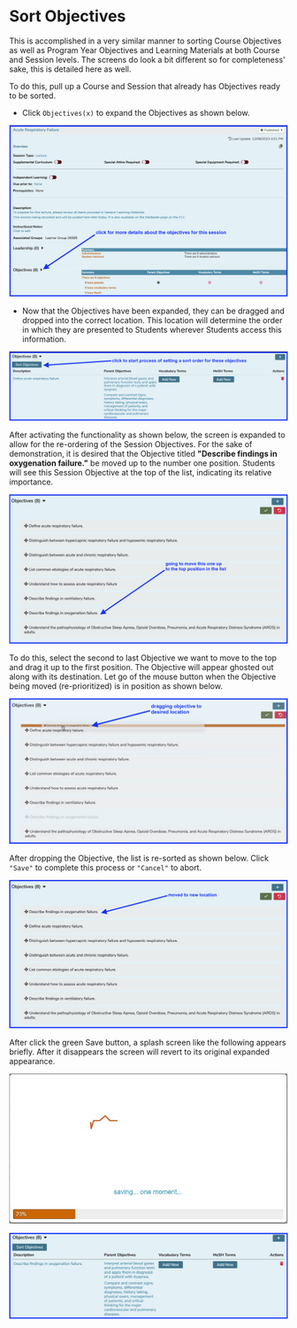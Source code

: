 # Sort Objectives

This is accomplished in a very similar manner to sorting Course Objectives as well as Program Year Objectives and Learning Materials at both Course and Session levels. The screens do look a bit different so for completeness' sake, this is detailed here as well.

To do this, pull up a Course and Session that already has Objectives ready to be sorted.

* Click `Objectives(x)` to expand the Objectives as shown below.

![Expand the list](../../images/sort_session_objectives/click_for_details.png)

* Now that the Objectives have been expanded, they can be dragged and dropped into the correct location. This location will determine the order in which they are presented to Students wherever Students access this information.

![Click to activate Sort functionality](../../images/sort_session_objectives/click_to_sort.png)

After activating the functionality as shown below, the screen is expanded to allow for the re-ordering of the Session Objectives. For the sake of demonstration, it is desired that the Objective titled **"Describe findings in oxygenation failure."** be moved up to the number one position. Students will see this Session Objective at the top of the list, indicating its relative importance.

![list displayed](../../images/sort_session_objectives/list_displayed.png)

To do this, select the second to last Objective we want to move to the top and drag it up to the first position. The Objective will appear ghosted out along with its destination. Let go of the mouse button when the Objective being moved (re-prioritized) is in position as shown below.

![moving objective](../../images/sort_session_objectives/moving_objective.png)

After dropping the Objective, the list is re-sorted as shown below. Click `"Save"` to complete this process or `"Cancel"` to abort.

![updated sort order](../../images/sort_session_objectives/updated_sort_order.png)

After click the green Save button, a splash screen like the following appears briefly. After it disappears the screen will revert to its original expanded appearance.

![Saving ...](../../images/sort_session_objectives/splash_screen.jpg)

![top of list shown after update](../../images/sort_session_objectives/after_update.png)

